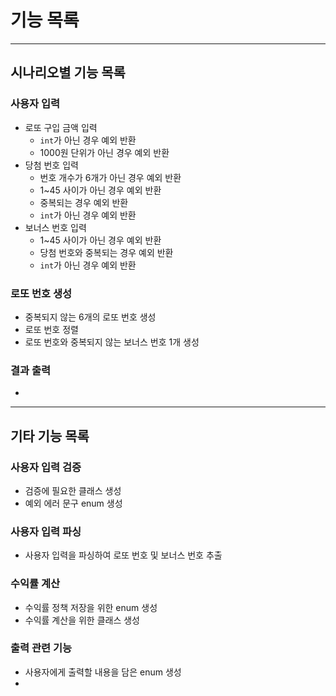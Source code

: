 # 기능 목록

---
## 시나리오별 기능 목록
### 사용자 입력
* 로또 구입 금액 입력
    - `int`가 아닌 경우 예외 반환
    - 1000원 단위가 아닌 경우 예외 반환
* 당첨 번호 입력
    - 번호 개수가 6개가 아닌 경우 예외 반환
    - 1~45 사이가 아닌 경우 예외 반환
    - 중복되는 경우 예외 반환
    - `int`가 아닌 경우 예외 반환
* 보너스 번호 입력
    - 1~45 사이가 아닌 경우 예외 반환
    - 당첨 번호와 중복되는 경우 예외 반환
    - `int`가 아닌 경우 예외 반환

### 로또 번호 생성
* 중복되지 않는 6개의 로또 번호 생성
* 로또 번호 정렬
* 로또 번호와 중복되지 않는 보너스 번호 1개 생성

### 결과 출력
*

---
## 기타 기능 목록

### 사용자 입력 검증
* 검증에 필요한 클래스 생성
* 예외 에러 문구 enum 생성

### 사용자 입력 파싱
* 사용자 입력을 파싱하여 로또 번호 및 보너스 번호 추출

### 수익률 계산
* 수익률 정책 저장을 위한 enum 생성
* 수익률 계산을 위한 클래스 생성

### 출력 관련 기능
* 사용자에게 출력할 내용을 담은 enum 생성
* 
